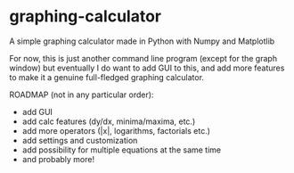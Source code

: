 # graphing-calculator
A simple graphing calculator made in Python with Numpy and Matplotlib

For now, this is just another command line program (except for the graph window) but eventually I do want to add GUI to this, and add more features to make it a genuine full-fledged graphing calculator.

ROADMAP (not in any particular order):
- add GUI
- add calc features (dy/dx, minima/maxima, etc.)
- add more operators (|x|, logarithms, factorials etc.)
- add settings and customization
- add possibility for multiple equations at the same time
- and probably more!
